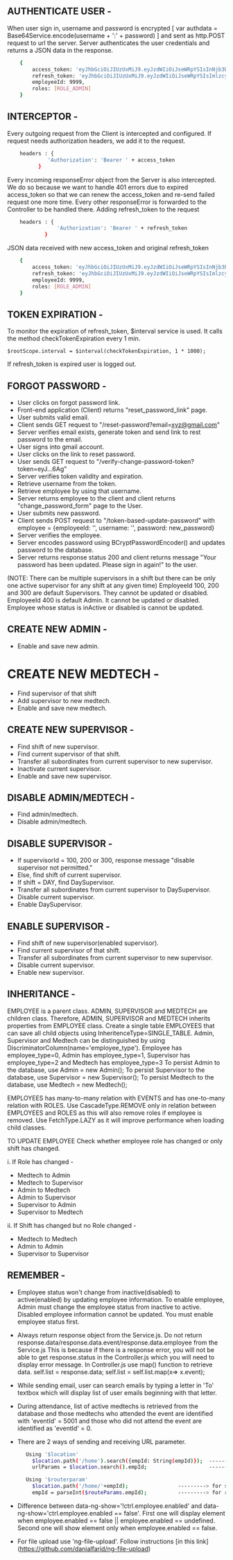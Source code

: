 ## AUTHENTICATE USER - 
When user sign in, username and password is encrypted [ var authdata = Base64Service.encode(username + ':' + password) ] and sent as http.POST request to url
the server. Server authenticates the user credentials and returns a JSON data in the response. 

```bash
	{
		access_token: 'eyJhbGciOiJIUzUxMiJ9.eyJzdWIiOiJseWRpYSIsInNjb3BlcyI6WyJST0xFX0FETUlOIl0sImlzcyI6IkF1dGhvcml6YXRpb25fU2VydmVyIiwiaWF0IjoxNTY2ODUwMzg0LCJleHAiOjE1NjY4NTAzOTl9.AV3LYUFCClSi5Ccqxf8yPpzPiONNGaPLf1UYdeNvqSR46UqBye0WjkOYsM2oiCSsyjyR1B3DkwwuFLylL1eLuA',
		refresh_token: 'eyJhbGciOiJIUzUxMiJ9.eyJzdWIiOiJseWRpYSIsImlzcyI6IkF1dGhvcml6YXRpb25fU2VydmVyIiwianRpIjoiMDk2MDJmZDAtZTQ2YS00ODIwLTgzMzctZmY1YmYwNzM2Y2VjIiwiaWF0IjoxNTY2ODUwMzg0LCJleHAiOjE1NjY4NTA0NDR9.7DA6X4AWnPAtY6z1WsqFMeB7vCB6Qy_voMSUurxj7BfPxcExKdsZtVciVlo8k3HhZGyMm0ZI_r65Hdn-BcETIw',
		employeeId: 9999,
		roles: [ROLE_ADMIN]
	}
```

## INTERCEPTOR - 
Every outgoing request from the Client is intercepted and configured. If request needs authorization headers, we add it to the request.

```bash
	headers : { 
	         'Authorization': 'Bearer ' + access_token
	      }
```
	      
Every incoming responseError object from the Server is also intercepted. We do so because we want to handle 401 errors due to expired
access_token so that we can renew the access_token and re-send failed request one more time. Every other responseError is forwarded to the Controller
to be handled there.
Adding refresh_token to the request 

```bash
	headers : { 
				'Authorization': 'Bearer ' + refresh_token 
			} 
```
JSON data received with new access_token and original refresh_token

```bash
	{
		access_token: 'eyJhbGciOiJIUzUxMiJ9.eyJzdWIiOiJseWRpYSIsInNjb3BlcyI6WyJST0xFX0FETUlOIl0sImlzcyI6IkF1dGhvcml6YXRpb25fU2VydmVyIiwiaWF0IjoxNTY2ODUyNTkwLCJleHAiOjE1NjY4NTI2MDV9.lVO47xquwNP-M9Qha1TcoS9ErQSj9OB-d7NGOpJ7Uu9IvL53X-vX5O9GOSwzovAe83VR1D5HAsv3YGhBbXTpdg',
		refresh_token: 'eyJhbGciOiJIUzUxMiJ9.eyJzdWIiOiJseWRpYSIsImlzcyI6IkF1dGhvcml6YXRpb25fU2VydmVyIiwianRpIjoiMDk2MDJmZDAtZTQ2YS00ODIwLTgzMzctZmY1YmYwNzM2Y2VjIiwiaWF0IjoxNTY2ODUwMzg0LCJleHAiOjE1NjY4NTA0NDR9.7DA6X4AWnPAtY6z1WsqFMeB7vCB6Qy_voMSUurxj7BfPxcExKdsZtVciVlo8k3HhZGyMm0ZI_r65Hdn-BcETIw',
		employeeId: 9999,
		roles: [ROLE_ADMIN]
	}
```

## TOKEN EXPIRATION - 
To monitor the expiration of refresh_token, $interval service is used. It calls the method checkTokenExpiration every 1 min.

```properties
$rootScope.interval = $interval(checkTokenExpiration, 1 * 1000);
```
If refresh_token is expired user is logged out.



## FORGOT PASSWORD - 
* User clicks on forgot password link.
* Front-end application (Client) returns "reset_password_link" page.
* User submits valid email.
* Client sends GET request to "/reset-password?email=xyz@gmail.com"
* Server verifies email exists, generate token and send link to rest password to the email.
* User signs into gmail account. 
* User clicks on the link to reset password.
* User sends GET request to "/verify-change-password-token?token=eyJ...6Ag"
* Server verifies token validity and expiration.
* Retrieve username from the token.
* Retrieve employee by using that username.
* Server returns employee to the client and client returns "change_password_form" page to the User.
* User submits new password.
* Client sends POST request to "/token-based-update-password" with employee = {employeeId: '', username: '', password: new_password}
* Server verifies the employee.
* Server encodes password using BCryptPasswordEncoder() and updates password to the database.
* Server returns response status 200 and client returns message "Your password has been updated. Please sign in again!" to the user.

   		
   		
(NOTE: There can be multiple supervisors in a shift but there can be only one active supervisor for any shift at any given time)
EmployeeId 100, 200 and 300 are default Supervisors. They cannot be updated or disabled.
EmployeeId 400 is default Admin. It cannot be updated or disabled.
Employee whose status is inActive or disabled is cannot be updated.

## CREATE NEW ADMIN - 
  * Enable and save new admin.
 
# CREATE NEW MEDTECH - 
  * Find supervisor of that shift
  * Add supervisor to new medtech.
  * Enable and save new medtech.
  
## CREATE NEW SUPERVISOR - 
  * Find shift of new supervisor.
  * Find current supervisor of that shift.
  * Transfer all subordinates from current supervisor to new supervisor.
  * Inactivate current supervisor.	
  * Enable and save new supervisor.

## DISABLE ADMIN/MEDTECH -
  * Find admin/medtech.
  * Disable admin/medtech.  
  
## DISABLE SUPERVISOR - 
  * If supervisorId = 100, 200 or 300, response message "disable supervisor not permitted."
  * Else, find shift of current supervisor.
  * If shift = DAY, find DaySupervisor. 		
  * Transfer all subordinates from current supervisor to DaySupervisor.
  * Disable current supervisor.	
  * Enable DaySupervisor.

## ENABLE SUPERVISOR - 
  * Find shift of new supervisor(enabled supervisor).
  * Find current supervisor of that shift. 		
  * Transfer all subordinates from current supervisor to new supervisor.
  * Disable current supervisor.	
  * Enable new supervisor.
    		

## INHERITANCE -
EMPLOYEE is a parent class. ADMIN, SUPERVISOR and MEDTECH are children class.
Therefore, ADMIN, SUPERVISOR and MEDTECH inherits properties from EMPLOYEE class.
Create a single table EMPLOYEES that can save all child objects using InheritenceType=SINGLE_TABLE.
Admin, Supervisor and Medtech can be distinguished by using DiscriminatorColumn(name='employee_type').
Employee has employee_type=0, Admin has employee_type=1, Supervisor has employee_type=2 and Medtech has employee_type=3
To persist Admin to the database, use Admin = new Admin();
To persist Supervisor to the database, use Supervisor = new Supervisor();
To persist Medtech to the database, use Medtech = new Medtech();

EMPLOYEES has many-to-many relation with EVENTS and has one-to-many relation with ROLES.
Use CascadeType.REMOVE only in relation between EMPLOYEES and ROLES as this will also remove roles if employee is removed.
Use FetchType.LAZY as it will improve performance when loading child classes.

TO UPDATE EMPLOYEE 
Check whether employee role has changed or only shift has changed.

i. If Role has changed -
* Medtech to Admin
* Medtech to Supervisor
* Admin to Medtech
* Admin to Supervisor
* Supervisor to Admin
* Supervisor to Medtech

ii. If Shift has changed but no Role changed -
* Medtech to Medtech
* Admin to Admin
* Supervisor to Supervisor


## REMEMBER -
* Employee status won't change from inactive(disabled) to active(enabled) by updating employee information. To enable employee, Admin must change 
the employee status from inactive to active. Disabled employee information cannot be updated. You must enable employee status first.

* Always return response object from the Service.js. Do not return response.data/response.data.event/response.data.employee from the Service.js
This is because if there is a response error, you will not be able to get response.status in the Controller.js which you will need to display error message.
In Controller.js use map() function to retrieve data.
                self.list = response.data;
                self.list = self.list.map(x=> x.event);
                
* While sending email, user can search emails by typing a letter in 'To' textbox which will display list of user emails beginning with that letter.

* During attendance, list of active medtechs is retrieved from the database and those medtechs who attended the event are identified with 
'eventId' = 5001 and those who did not attend the event are identified as 'eventId' = 0. 

* There are 2 ways of sending and receiving URL parameter. 

```bash
	  Using '$location'
		$location.path('/home').search({empId: String(empId)});  ---------> for sending parameter
		urlParams = $location.search().empId;                    ---------> for receiving parameter
```

```bash
	  Using '$routerparam'
		$location.path('/home/'+empId);                ---------> for sending parameter
		empId = parseInt($routeParams.empId);          ---------> for receiving parameter
```

* Difference between data-ng-show='!ctrl.employee.enabled' and data-ng-show='ctrl.employee.enabled == false'. First one will display 
element when employee.enabled == false || employee.enabled == undefined. Second one will show element only when employee.enabled == false.

* For file upload use 'ng-file-upload'. Follow instructions [in this link] (https://github.com/danialfarid/ng-file-upload)





